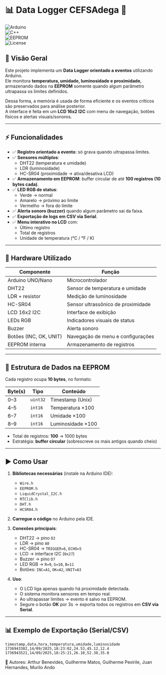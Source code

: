 # 📊 Data Logger CEFSAdega 🍷

![Arduino](https://img.shields.io/badge/Arduino-Uno-blue?logo=arduino)  
![C++](https://img.shields.io/badge/Language-C%2B%2B-green)  
![EEPROM](https://img.shields.io/badge/EEPROM-logging-orange)  
![License](https://img.shields.io/badge/license-MIT-lightgrey)

## 🔎 Visão Geral
Este projeto implementa um **Data Logger orientado a eventos** utilizando Arduino.  
Ele monitora **temperatura, umidade, luminosidade e proximidade**, armazenando dados na **EEPROM** somente quando algum parâmetro ultrapassa os limites definidos.  

Dessa forma, a memória é usada de forma eficiente e os eventos críticos são preservados para análise posterior.  
A interface é feita em um **LCD 16x2 I2C** com menu de navegação, botões físicos e alertas visuais/sonoros.

---

## ⚡ Funcionalidades

- ✅ **Registro orientado a evento**: só grava quando ultrapassa limites.  
- ✅ **Sensores múltiplos**:  
  - DHT22 (temperatura e umidade)  
  - LDR (luminosidade)  
  - HC-SR04 (proximidade → ativa/desativa LCD)  
- ✅ **Armazenamento em EEPROM**: buffer circular de até **100 registros (10 bytes cada)**.  
- ✅ **LED RGB de status**:  
  - Verde → normal  
  - Amarelo → próximo ao limite  
  - Vermelho → fora do limite  
- ✅ **Alerta sonoro (buzzer)** quando algum parâmetro sai da faixa.  
- ✅ **Exportação de logs em CSV via Serial**.  
- ✅ **Menu interativo no LCD** com:  
  - Último registro  
  - Total de registros  
  - Unidade de temperatura (°C / °F / K)

---

## 🔧 Hardware Utilizado

| Componente | Função |
|------------|--------|
| Arduino UNO/Nano | Microcontrolador |
| DHT22 | Sensor de temperatura e umidade |
| LDR + resistor | Medição de luminosidade |
| HC-SR04 | Sensor ultrassônico de proximidade |
| LCD 16x2 I2C | Interface de exibição |
| LEDs RGB | Indicadores visuais de status |
| Buzzer | Alerta sonoro |
| Botões (INC, OK, UNIT) | Navegação de menu e configurações |
| EEPROM interna | Armazenamento de registros |

---

## 📂 Estrutura de Dados na EEPROM

Cada registro ocupa **10 bytes**, no formato:

| Byte(s) | Tipo     | Conteúdo                   |
|---------|----------|----------------------------|
| 0–3     | `uint32` | Timestamp (Unix)           |
| 4–5     | `int16`  | Temperatura ×100           |
| 6–7     | `int16`  | Umidade ×100               |
| 8–9     | `int16`  | Luminosidade ×100          |

- Total de registros: **100** → 1000 bytes  
- Estratégia: **buffer circular** (sobrescreve os mais antigos quando cheio)

---

## ▶️ Como Usar

1. **Bibliotecas necessárias** (instale na Arduino IDE):  
   - `Wire.h`  
   - `EEPROM.h`  
   - `LiquidCrystal_I2C.h`  
   - `RTClib.h`  
   - `DHT.h`  
   - `HCSR04.h`  

2. **Carregue o código** no Arduino pela IDE.  

3. **Conexões principais**:
   - DHT22 → pino `D2`  
   - LDR → pino `A0`  
   - HC-SR04 → `TRIGGER=6`, `ECHO=5`  
   - LCD → interface I2C (`0x27`)  
   - Buzzer → pino `D7`  
   - LED RGB → `R=9`, `G=10`, `B=11`  
   - Botões: `INC=A1`, `OK=A2`, `UNIT=A3`

4. **Uso**:
   - O LCD liga apenas quando há proximidade detectada.  
   - O sistema monitora sensores em tempo real.  
   - Ao ultrapassar limites → evento é salvo na EEPROM.  
   - Segure o botão **OK** por 3s → exporta todos os registros em **CSV via Serial**.  

---

## 📊 Exemplo de Exportação (Serial/CSV)

```
timestamp,data,hora,temperatura,umidade,luminosidade
1736943382,14/09/2025,18:23:02,24.53,45.12,12.4
1736943521,14/09/2025,18:25:21,26.10,52.30,35.0
```

📌 Autores: Arthur Benevides, Guilherme Matos, Guilherme Pexirile, Juan Hernandes, Murilo Ando



